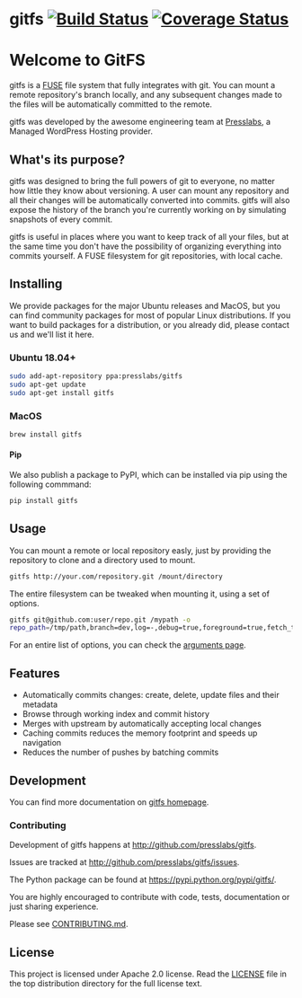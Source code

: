 gitfs [![Build Status](https://drone.presslabs.net/api/badges/PressLabs/gitfs/status.svg?arrra)](https://drone.presslabs.net/github.com/PressLabs/gitfs) [![Coverage Status](https://coveralls.io/repos/PressLabs/gitfs/badge.png?branch=HEAD)](https://coveralls.io/r/PressLabs/gitfs?branch=HEAD)
========

# Welcome to GitFS

gitfs is a [FUSE](http://fuse.sourceforge.net/) file system that fully
integrates with git. You can mount a remote repository's branch locally, and any
subsequent changes made to the files will be automatically committed to the
remote.

gitfs was developed by the awesome engineering team at [Presslabs](https://www.presslabs.com/),
a Managed WordPress Hosting provider.

## What's its purpose?

gitfs was designed to bring the full powers of git to everyone, no matter how
little they know about versioning. A user can mount any repository and all their 
changes will be automatically converted into commits. gitfs will also expose
the history of the branch you're currently working on by simulating snapshots of
every commit.

gitfs is useful in places where you want to keep track of all your files, but at
the same time you don't have the possibility of organizing everything into
commits yourself. A FUSE filesystem for git repositories, with local cache.

## Installing

We provide packages for the major Ubuntu releases and MacOS, but you can find community packages for most of popular Linux
distributions. If you want to build packages for a distribution, or you already did, please contact us and we'll list it here.

### Ubuntu 18.04+

```bash
sudo add-apt-repository ppa:presslabs/gitfs
sudo apt-get update
sudo apt-get install gitfs
```

### MacOS

```bash
brew install gitfs
```

#### Pip

We also publish a package to PyPI, which can be installed via pip using the following commmand:

```bash
pip install gitfs
```

## Usage

You can mount a remote or local repository easly, just by providing the repository to clone and a directory used to mount.

```bash
gitfs http://your.com/repository.git /mount/directory
```

The entire filesystem can be tweaked when mounting it, using a set of options.

```bash
gitfs git@github.com:user/repo.git /mypath -o
repo_path=/tmp/path,branch=dev,log=-,debug=true,foreground=true,fetch_timeout=0.1,merge_timeout=0.1...
```

For an entire list of options, you can check the [arguments page](https://www.presslabs.com/code/gitfs/gitfs-arguments/).

## Features
* Automatically commits changes: create, delete, update files and their metadata
* Browse through working index and commit history
* Merges with upstream by automatically accepting local changes
* Caching commits reduces the memory footprint and speeds up navigation
* Reduces the number of pushes by batching commits

## Development

You can find more documentation on [gitfs homepage](https://www.presslabs.com/code/gitfs/).

### Contributing

Development of gitfs happens at http://github.com/presslabs/gitfs.

Issues are tracked at http://github.com/presslabs/gitfs/issues.

The Python package can be found at https://pypi.python.org/pypi/gitfs/.

You are highly encouraged to contribute with code, tests, documentation or just
sharing experience.

Please see [CONTRIBUTING.md](CONTRIBUTING.md).

## License
This project is licensed under Apache 2.0 license. Read the [LICENSE](LICENSE) file in the
top distribution directory for the full license text.
